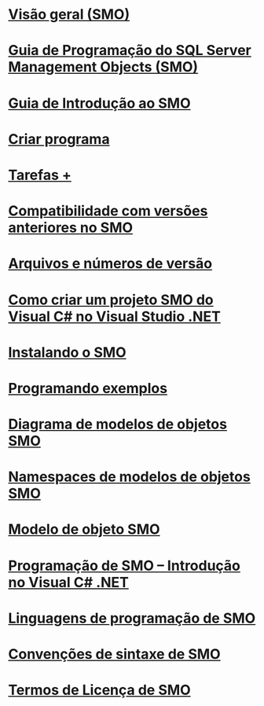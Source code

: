 # [Visão geral (SMO)](overview-smo.md)
# [Guia de Programação do SQL Server Management Objects (SMO)](sql-server-management-objects-smo-programming-guide.md)
# [Guia de Introdução ao SMO](getting-started-in-smo.md)
# [Criar programa](../../relational-databases/server-management-objects-smo/create-program/calling-methods.md)
# [Tarefas +](../../relational-databases/server-management-objects-smo/tasks/backing-up-and-restoring-databases-and-transaction-logs.md)

# [Compatibilidade com versões anteriores no SMO](backward-compatibility-in-smo.md)
# [Arquivos e números de versão](files-and-version-numbers.md)
# [Como criar um projeto SMO do Visual C# no Visual Studio .NET](how-to-create-a-visual-csharp-smo-project-in-visual-studio-net.md)
# [Instalando o SMO](installing-smo.md)
# [Programando exemplos](link-to-programming-samples.md)
# [Diagrama de modelos de objetos SMO](smo-object-model-diagram.md)
# [Namespaces de modelos de objetos SMO](smo-object-model-namespaces.md)
# [Modelo de objeto SMO](smo-object-model.md)
# [Programação de SMO – Introdução no Visual C# .NET](smo-programming-getting-started-in-visual-csharp-net.md)
# [Linguagens de programação de SMO](smo-programming-languages.md)
# [Convenções de sintaxe de SMO](smo-syntax-conventions.md)
# [Termos de Licença de SMO](smo-license-terms.md)
